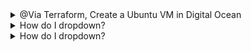 <details>
<summary>@Via Terraform, Create a Ubuntu VM in Digital Ocean</summary>
<br>

</details>


<details>
<summary>How do I dropdown?</summary>
<br>
This is how you dropdown.
</details>


<details>
<summary>How do I dropdown?</summary>
<br>
This is how you dropdown.
</details>

